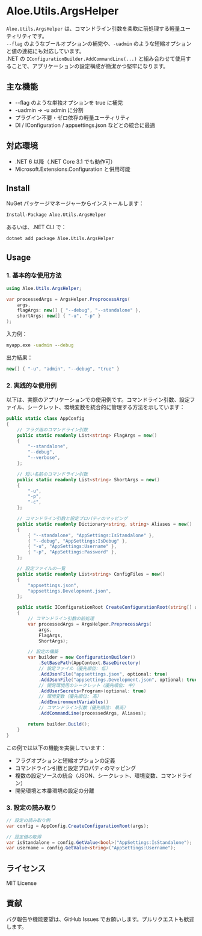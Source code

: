 # Aloe.Utils.ArgsHelper

`Aloe.Utils.ArgsHelper` は、コマンドライン引数を柔軟に前処理する軽量ユーティリティです。  
`--flag` のようなブールオプションの補完や、`-uadmin` のような短縮オプションと値の連結にも対応しています。  
.NET の `IConfigurationBuilder.AddCommandLine(...)` と組み合わせて使用することで、アプリケーションの設定構成が簡潔かつ堅牢になります。

## 主な機能

* --flag のような単独オプションを true に補完
* -uadmin → -u admin に分割
* プラグイン不要・ゼロ依存の軽量ユーティリティ
* DI / IConfiguration / appsettings.json などとの統合に最適

## 対応環境

* .NET 6 以降（.NET Core 3.1 でも動作可）
* Microsoft.Extensions.Configuration と併用可能

## Install

NuGet パッケージマネージャーからインストールします：

```cmd
Install-Package Aloe.Utils.ArgsHelper
```

あるいは、.NET CLI で：

```cmd
dotnet add package Aloe.Utils.ArgsHelper
```

## Usage

### 1. 基本的な使用方法

```csharp
using Aloe.Utils.ArgsHelper;

var processedArgs = ArgsHelper.PreprocessArgs(
    args,
    flagArgs: new[] { "--debug", "--standalone" },
    shortArgs: new[] { "-u", "-p" }
);
```

入力例：

```cmd
myapp.exe -uadmin --debug
```

出力結果：

```csharp
new[] { "-u", "admin", "--debug", "true" }
```

### 2. 実践的な使用例

以下は、実際のアプリケーションでの使用例です。コマンドライン引数、設定ファイル、シークレット、環境変数を統合的に管理する方法を示しています：

```csharp
public static class AppConfig
{
    // フラグ用のコマンドライン引数
    public static readonly List<string> FlagArgs = new()
    {
        "--standalone",
        "--debug",
        "--verbose",
    };

    // 短い名前のコマンドライン引数
    public static readonly List<string> ShortArgs = new()
    {
        "-u",
        "-p",
        "-c",
    };

    // コマンドライン引数と設定プロパティのマッピング
    public static readonly Dictionary<string, string> Aliases = new()
    {
        { "--standalone", "AppSettings:IsStandalone" },
        { "--debug", "AppSettings:IsDebug" },
        { "-u", "AppSettings:Username" },
        { "-p", "AppSettings:Password" },
    };

    // 設定ファイルの一覧
    public static readonly List<string> ConfigFiles = new()
    {
        "appsettings.json",
        "appsettings.Development.json",
    };

    public static IConfigurationRoot CreateConfigurationRoot(string[] args)
    {
        // コマンドライン引数の前処理
        var processedArgs = ArgsHelper.PreprocessArgs(
            args,
            FlagArgs,
            ShortArgs);

        // 設定の構築
        var builder = new ConfigurationBuilder()
            .SetBasePath(AppContext.BaseDirectory)
            // 設定ファイル（優先順位: 低）
            .AddJsonFile("appsettings.json", optional: true)
            .AddJsonFile("appsettings.Development.json", optional: true)
            // 開発環境用のシークレット（優先順位: 中）
            .AddUserSecrets<Program>(optional: true)
            // 環境変数（優先順位: 高）
            .AddEnvironmentVariables()
            // コマンドライン引数（優先順位: 最高）
            .AddCommandLine(processedArgs, Aliases);

        return builder.Build();
    }
}
```

この例では以下の機能を実装しています：

* フラグオプションと短縮オプションの定義
* コマンドライン引数と設定プロパティのマッピング
* 複数の設定ソースの統合（JSON、シークレット、環境変数、コマンドライン）
* 開発環境と本番環境の設定の分離

### 3. 設定の読み取り

```csharp
// 設定の読み取り例
var config = AppConfig.CreateConfigurationRoot(args);

// 設定値の取得
var isStandalone = config.GetValue<bool>("AppSettings:IsStandalone");
var username = config.GetValue<string>("AppSettings:Username");
```

## ライセンス

MIT License

## 貢献

バグ報告や機能要望は、GitHub Issues でお願いします。プルリクエストも歓迎します。

